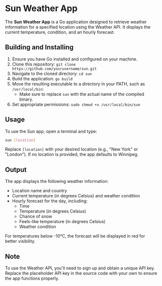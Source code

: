 # Sun Weather App

The **Sun Weather App** is a Go application designed to retrieve weather information for a specified location using the Weather API. It displays the current temperature, condition, and an hourly forecast.

## Building and Installing

1. Ensure you have Go installed and configured on your machine.
2. Clone this repository: `git clone https://github.com/yourusername/sun.git`
3. Navigate to the cloned directory: `cd sun`
4. Build the application: `go build`
5. Move the resulting executable to a directory in your PATH, such as `/usr/local/bin`:
   - Make sure to replace `sun` with the actual name of the compiled binary.
6. Set appropriate permissions: `sudo chmod +x /usr/local/bin/sun`

## Usage

To use the Sun app, open a terminal and type:

```bash
sun [location]
```

Replace `[location]` with your desired location (e.g., "New York" or "London"). If no location is provided, the app defaults to Winnipeg.

## Output

The app displays the following weather information:

- Location name and country
- Current temperature (in degrees Celsius) and weather condition
- Hourly forecast for the day, including:
  - Time
  - Temperature (in degrees Celsius)
  - Chance of snow
  - Feels-like temperature (in degrees Celsius)
  - Weather condition

For temperatures below -10°C, the forecast will be displayed in red for better visibility.

## Note

To use the Weather API, you'll need to sign up and obtain a unique API key. Replace the placeholder API key in the source code with your own to ensure the app functions properly.
